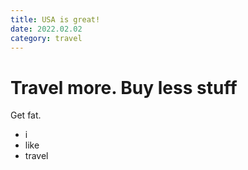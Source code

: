 ```yaml
---
title: USA is great!
date: 2022.02.02
category: travel
---
```


# Travel more. Buy less stuff

Get fat.

- i
- like
- travel
